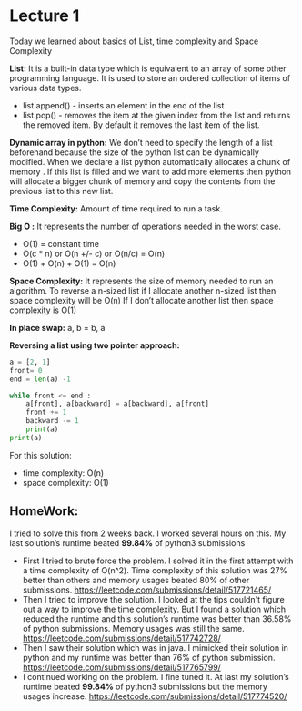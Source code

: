 # Lecture 1
Today we learned about basics of List, time complexity and Space Complexity

**List:** It is a built-in data type which is equivalent to an array of some other programming language. It is used to store an ordered collection of items of various data types.
- list.append() -  inserts an element in the end of the list
- list.pop() -  removes the item at the given index from the list and returns the removed item. By default it removes the last item of the list.

**Dynamic array in python:**  We don’t need to specify the length of a list beforehand because the size of the python list can be dynamically modified. When we declare a list python automatically allocates a chunk of memory . If this list is filled and we want to add more elements then python will allocate a bigger chunk of memory and copy the contents from the previous list to this new list. 

**Time Complexity:**  Amount of time required to run a task.

 **Big O :**   It represents the number of operations needed in the worst case.
- O(1) = constant time
- O(c * n) or O(n +/- c) or O(n/c) = O(n)
- O(1) + O(n) + O(1) = O(n)

**Space Complexity:**  It represents the size of memory needed to run an algorithm. 
To reverse a n-sized list if I allocate another n-sized list then space complexity will be O(n) 
If I don’t allocate another list then space complexity is O(1)

**In place swap:**  a, b = b, a

**Reversing a list using two pointer approach:**  
```python
a = [2, 1]
front= 0
end = len(a) -1

while front <= end :
    a[front], a[backward] = a[backward], a[front]
    front += 1
    backward -= 1
    print(a)
print(a)
```
For this solution:
 - time complexity: O(n)
 - space complexity: O(1)


## HomeWork:

I tried to solve this from 2 weeks back. I worked several  hours on this. My last solution’s runtime beated **99.84%** of python3 submissions
- First I tried to brute force the problem. I solved it in the first attempt with a time complexity of O(n^2). Time complexity of this solution was 27% better than others and memory usages beated 80% of other submissions. https://leetcode.com/submissions/detail/517721465/
- Then I tried to improve the solution. I looked at the tips couldn't figure out a way to improve the time complexity. But I found a solution which reduced the runtime and this solution’s runtime was better than 36.58% of python submissions. Memory usages was still the same. https://leetcode.com/submissions/detail/517742728/ 
- Then I saw their solution which was in java. I mimicked their solution in python and my runtime was better than 76% of python submission. https://leetcode.com/submissions/detail/517765799/
- I continued working on the problem. I fine tuned it. At last my solution’s runtime beated **99.84%** of python3 submissions but the memory usages increase. 
 https://leetcode.com/submissions/detail/517774520/






